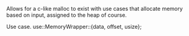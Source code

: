 Allows for a c-like malloc to exist with use cases that allocate memory based on input, assigned to the heap of course.

Use case.
use::MemoryWrapper::{data, offset, usize};
